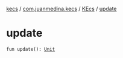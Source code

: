 [kecs](../../index.md) / [com.juanmedina.kecs](../index.md) / [KEcs](index.md) / [update](./update.md)

# update

`fun update(): `[`Unit`](https://kotlinlang.org/api/latest/jvm/stdlib/kotlin/-unit/index.html)